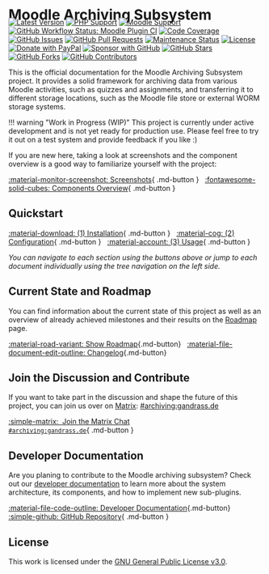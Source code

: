 # Moodle Archiving Subsystem

<div style="margin-top: -30px;" markdown>

[![Latest Version](https://img.shields.io/github/v/release/ngandrass/moodle-local_archiving?include_prereleases)](https://github.com/ngandrass/moodle-local_archiving/releases)
[![PHP Support](https://img.shields.io/badge/PHP-8.1%20--%208.4-blue)](https://github.com/ngandrass/moodle-local_archiving)
[![Moodle Support](https://img.shields.io/badge/Moodle-4.5%20--%205.0-orange)](https://github.com/ngandrass/moodle-local_archiving)
[![GitHub Workflow Status: Moodle Plugin CI](https://img.shields.io/github/actions/workflow/status/ngandrass/moodle-local_archiving/moodle-plugin-ci.yml?label=Moodle%20Plugin%20CI)](https://github.com/ngandrass/moodle-local_archiving/actions/workflows/moodle-plugin-ci.yml)
[![Code Coverage](https://img.shields.io/coverallsCoverage/github/ngandrass/moodle-local_archiving)](https://coveralls.io/github/ngandrass/moodle-local_archiving)
[![GitHub Issues](https://img.shields.io/github/issues/ngandrass/moodle-local_archiving)](https://github.com/ngandrass/moodle-local_archiving/issues)
[![GitHub Pull Requests](https://img.shields.io/github/issues-pr/ngandrass/moodle-local_archiving)](https://github.com/ngandrass/moodle-local_archiving/pulls)
[![Maintenance Status](https://img.shields.io/maintenance/yes/9999)](https://github.com/ngandrass/moodle-local_archiving/)
[![License](https://img.shields.io/github/license/ngandrass/moodle-local_archiving)](https://github.com/ngandrass/moodle-local_archiving/blob/master/LICENSE)
[![Donate with PayPal](https://img.shields.io/badge/PayPal-donate-d85fa0)](https://www.paypal.me/ngandrass)
[![Sponsor with GitHub](https://img.shields.io/badge/GitHub-sponsor-d85fa0)](https://github.com/sponsors/ngandrass)
[![GitHub Stars](https://img.shields.io/github/stars/ngandrass/moodle-local_archiving?style=social)](https://github.com/ngandrass/moodle-local_archiving/stargazers)
[![GitHub Forks](https://img.shields.io/github/forks/ngandrass/moodle-local_archiving?style=social)](https://github.com/ngandrass/moodle-local_archiving/network/members)
[![GitHub Contributors](https://img.shields.io/github/contributors/ngandrass/moodle-local_archiving?style=social)](https://github.com/ngandrass/moodle-local_archiving/graphs/contributors)

</div>

This is the official documentation for the Moodle Archiving Subsystem project. It provides a solid framework for
archiving data from various Moodle activities, such as quizzes and assignments, and transferring it to different storage
locations, such as the Moodle file store or external WORM storage systems.

!!! warning "Work in Progress (WIP)"
    This project is currently under active development and is not yet ready for production use. Please feel free to try
    it out on a test system and provide feedback if you like :)

If you are new here, taking a look at screenshots and the component overview is a good way to familiarize yourself with
the project:

[:material-monitor-screenshot: Screenshots](screenshots.md){ .md-button }&nbsp;&nbsp;
[:fontawesome-solid-cubes: Components Overview](components.md){ .md-button }


## Quickstart

[:material-download: (1) Installation](setup/install/index.md){ .md-button }&nbsp;&nbsp;
[:material-cog: (2) Configuration](setup/config/index.md){ .md-button }&nbsp;&nbsp;
[:material-account: (3) Usage](usage/index.md){ .md-button }

_You can navigate to each section using the buttons above or jump to each document individually using the tree
navigation on the left side._


## Current State and Roadmap

You can find information about the current state of this project as well as an overview of already achieved milestones
and their results on the [Roadmap](roadmap.md) page.

[:material-road-variant: Show Roadmap](roadmap.md){.md-button}&nbsp;&nbsp;
[:material-file-document-edit-outline: Changelog](changelog.md){.md-button}


## Join the Discussion and Contribute

If you want to take part in the discussion and shape the future of this project, you can join us over on
[Matrix](https://matrix.org/): [#archiving:gandrass.de](https://matrix.to/#/#archiving:gandrass.de)

[:simple-matrix:&nbsp;&nbsp;Join the Matrix Chat<br><tt><small>#archiving:gandrass.de</small></tt>](https://matrix.to/#/#archiving:gandrass.de){ .md-button }


## Developer Documentation

Are you planing to contribute to the Moodle archiving subsystem? Check out our [developer documentation](dev/index.md)
to learn more about the system architecture, its components, and how to implement new sub-plugins.

[:material-file-code-outline: Developer Documentation](dev/index.md){.md-button}&nbsp;&nbsp;
[:simple-github: GitHub Repository](https://github.com/ngandrass/moodle-local_archiving){ .md-button }


## License

This work is licensed under the [GNU General Public License v3.0](https://www.gnu.org/licenses/gpl-3.0.en.html).
